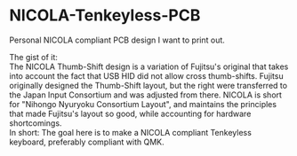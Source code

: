 # NICOLA-Tenkeyless-PCB
Personal NICOLA compliant PCB design I want to print out.

<p>
The gist of it:<br>
The NICOLA Thumb-Shift design is a variation of Fujitsu's original that takes into account the fact that USB HID did not allow cross thumb-shifts. Fujitsu originally designed the Thumb-Shift layout, but the right were transferred to the Japan Input Consortium and was adjusted from there. NICOLA is short for "Nihongo Nyuryoku Consortium Layout", and maintains the principles that made Fujitsu's layout so good, while accounting for hardware shortcomings.<br>
In short: The goal here is to make a NICOLA compliant Tenkeyless keyboard, preferably compliant with QMK.
</p>
